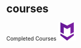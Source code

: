 # courses
Completed Courses
![alt text](https://github.com/adam-p/markdown-here/raw/master/src/common/images/icon48.png "Logo Title Text 1")
